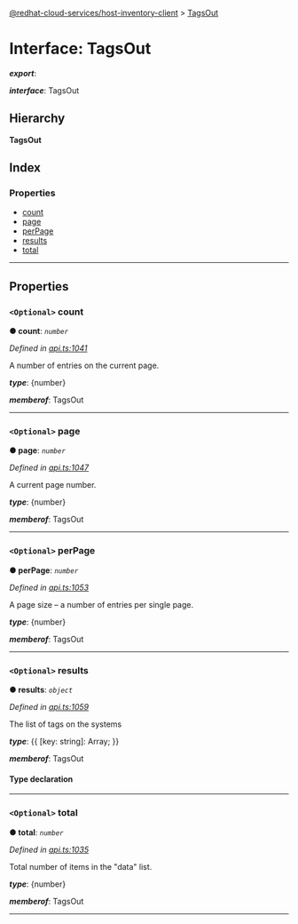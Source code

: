 [@redhat-cloud-services/host-inventory-client](../README.md) > [TagsOut](../interfaces/tagsout.md)

# Interface: TagsOut

*__export__*: 

*__interface__*: TagsOut

## Hierarchy

**TagsOut**

## Index

### Properties

* [count](tagsout.md#count)
* [page](tagsout.md#page)
* [perPage](tagsout.md#perpage)
* [results](tagsout.md#results)
* [total](tagsout.md#total)

---

## Properties

<a id="count"></a>

### `<Optional>` count

**● count**: *`number`*

*Defined in [api.ts:1041](https://github.com/RedHatInsights/javascript-clients/blob/master/packages/host-inventory/api.ts#L1041)*

A number of entries on the current page.

*__type__*: {number}

*__memberof__*: TagsOut

___
<a id="page"></a>

### `<Optional>` page

**● page**: *`number`*

*Defined in [api.ts:1047](https://github.com/RedHatInsights/javascript-clients/blob/master/packages/host-inventory/api.ts#L1047)*

A current page number.

*__type__*: {number}

*__memberof__*: TagsOut

___
<a id="perpage"></a>

### `<Optional>` perPage

**● perPage**: *`number`*

*Defined in [api.ts:1053](https://github.com/RedHatInsights/javascript-clients/blob/master/packages/host-inventory/api.ts#L1053)*

A page size – a number of entries per single page.

*__type__*: {number}

*__memberof__*: TagsOut

___
<a id="results"></a>

### `<Optional>` results

**● results**: *`object`*

*Defined in [api.ts:1059](https://github.com/RedHatInsights/javascript-clients/blob/master/packages/host-inventory/api.ts#L1059)*

The list of tags on the systems

*__type__*: {{ \[key: string\]: Array; }}

*__memberof__*: TagsOut

#### Type declaration

[key: `string`]: `Array`<[StructuredTag](structuredtag.md)>

___
<a id="total"></a>

### `<Optional>` total

**● total**: *`number`*

*Defined in [api.ts:1035](https://github.com/RedHatInsights/javascript-clients/blob/master/packages/host-inventory/api.ts#L1035)*

Total number of items in the "data" list.

*__type__*: {number}

*__memberof__*: TagsOut

___

